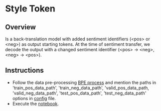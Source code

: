 # Style Token

## Overview

Is a back-translation model with added sentiment identifiers (\<pos\> or \<neg\>) as output starting tokens. At the time of sentiment transfer, we decode the output with a changed sentiment identifier (\<pos\> → \<neg\>, \<neg\> → \<pos\>).
    
## Instructions

- Follow the data pre-processing [BPE process]() and mention the paths in 'train_pos_data_path', 'train_neg_data_path', 'valid_pos_data_path, 'valid_neg_data_path', 'test_pos_data_path', 'test_neg_data_path' options in [config]() file.
- Execute the [notebook]().
